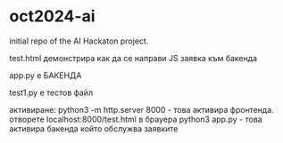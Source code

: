 # oct2024-ai
initial repo of the AI Hackaton project. 


test.html демонстрира как да се направи JS заявка към бакенда

app.py е БАКЕНДА

test1.py е тестов файл


активиране: python3 -m http.server 8000 - това активира фронтенда. отворете localhost:8000/test.html в брауера
python3 app.py  - това активира бакенда който обслужва заявките



